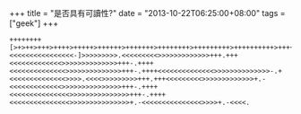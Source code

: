 +++
title = "是否具有可讀性?"
date = "2013-10-22T06:25:00+08:00"
tags = ["geek"]
+++

```brainfuck
++++++++[>+>++>+++>++++>+++++>++++++>+++++++>++++++++>+++++++++>++++++++++>+++++++++++>++++++++++++>+++++++++++++>++++++++++++++>+++++++++++++++>++++++++++++++++<<<<<<<<<<<<<<<<-]>>>>>>>>>.<<<<<<<<<>>>>>>>>>>>>>+++.+++<<<<<<<<<<<<<>>>>>>>>>>>>>>+++-.++++<<<<<<<<<<<<<<>>>>>>>>>>>>>>+++-.++++<<<<<<<<<<<<<<>>>>>>>>>>>>>>-.+<<<<<<<<<<<<<<>>>>.<<<<>>>>>>>>>+++.+++<<<<<<<<<>>>>>>>>>>>>>+.-<<<<<<<<<<<<<>>>>>>>>>>>>>>>+++-.++++<<<<<<<<<<<<<<<>>>>>>>>>>>>>>>+++-.++++<<<<<<<<<<<<<<<>>>>>>>>>>>>>>>+.-<<<<<<<<<<<<<<<>>>>+.-<<<<.
```
<!--more-->
